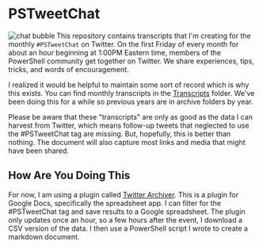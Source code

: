 # PSTweetChat

<img src=assets/talkbubble.png align='left' alt='chat bubble'> This repository contains transcripts that I'm creating for the monthly `#PSTweetChat` on Twitter. On the first Friday of every month for about an hour beginning at 1:00PM Eastern time, members of the PowerShell community get together on Twitter. We share experiences, tips, tricks, and words of encouragement.

I realized it would be helpful to maintain some sort of record which is why this exists. You can find monthly transcripts in the [Transcripts](./transcripts) folder. We've been doing this for a while so previous years are in archive folders by year.

Please be aware that these "transcripts" are only as good as the data I can harvest from Twitter, which means follow-up tweets that neglected to use the #PSTweetChat tag are missing. But, hopefully, this is better than nothing. The document will also capture most links and media that might have been shared.

## How Are You Doing This

For now, I am using a plugin called [Twitter Archiver](https://www.labnol.org/internet/save-twitter-hashtag-tweets/6505). This is a plugin for Google Docs, specifically the spreadsheet app. I can filter for the #PSTweetChat tag and save results to a Google spreadsheet. The plugin only updates once an hour, so a few hours after the event, I download a CSV version of the data. I then use a PowerShell script I wrote to create a markdown document.
